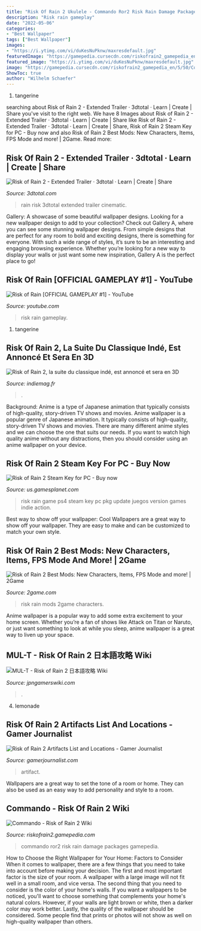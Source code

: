 ```yaml
---
title: "Risk Of Rain 2 Ukulele - Commando Ror2 Risk Rain Damage Packages Gamepedia"
description: "Risk rain gameplay"
date: "2022-05-06"
categories:
- "Best Wallpaper"
tags: ["Best Wallpaper"]
images:
- "https://i.ytimg.com/vi/duKesNuPknw/maxresdefault.jpg"
featuredImage: "https://gamepedia.cursecdn.com/riskofrain2_gamepedia_en/5/50/Commando.png"
featured_image: "https://i.ytimg.com/vi/duKesNuPknw/maxresdefault.jpg"
image: "https://gamepedia.cursecdn.com/riskofrain2_gamepedia_en/5/50/Commando.png"
ShowToc: true
author: "Wilhelm Schaefer"
---
```



1. tangerine 

	

		
searching about Risk of Rain 2 - Extended Trailer · 3dtotal · Learn | Create | Share you've visit to the right web. We have 8 Images about Risk of Rain 2 - Extended Trailer · 3dtotal · Learn | Create | Share like Risk of Rain 2 - Extended Trailer · 3dtotal · Learn | Create | Share, Risk of Rain 2 Steam Key for PC - Buy now and also Risk of Rain 2 Best Mods: New Characters, Items, FPS Mode and more! | 2Game. Read more:
		
    
## Risk Of Rain 2 - Extended Trailer · 3dtotal · Learn | Create | Share

<img loading=lazy src="https://assets.3dtotal.com/risk-of-rain-full.ho7me2.jpg" onerror="this.onerror=null;this.src='https://tse1.mm.bing.net/th?id=OIP.EYh8cIq1AlJ9yoEJ7vnvbQHaD7&amp;pid=15.1';" alt="Risk of Rain 2 - Extended Trailer · 3dtotal · Learn | Create | Share">

_Source: 3dtotal.com_

>rain risk 3dtotal extended trailer cinematic. 

	

Gallery: A showcase of some beautiful wallpaper designs.
Looking for a new wallpaper design to add to your collection? Check out Gallery A, where you can see some stunning wallpaper designs. From simple designs that are perfect for any room to bold and exciting designs, there is something for everyone. With such a wide range of styles, it’s sure to be an interesting and engaging browsing experience. Whether you’re looking for a new way to display your walls or just want some new inspiration, Gallery A is the perfect place to go!





	
	
    
## Risk Of Rain [OFFICIAL GAMEPLAY #1] - YouTube

<img loading=lazy src="https://i.ytimg.com/vi/duKesNuPknw/maxresdefault.jpg" onerror="this.onerror=null;this.src='https://tse4.mm.bing.net/th?id=OIP.PmqroK2zrdLylU_Zjt4SjgHaEK&amp;pid=15.1';" alt="Risk of Rain [OFFICIAL GAMEPLAY #1] - YouTube">

_Source: youtube.com_

>risk rain gameplay. 

	

1. tangerine 

    
## Risk Of Rain 2, La Suite Du Classique Indé, Est Annoncé Et Sera En 3D

<img loading=lazy src="https://www.indiemag.fr/sites/default/files/news/r/risk-rain-2-suite-du-classique-inde-est-annonce-3d/riskofrain2-1g.gif" onerror="this.onerror=null;this.src='https://tse3.mm.bing.net/th?id=OIP.oP9gx57JxoQ8Pf870AzD6AHaFB&amp;pid=15.1';" alt="Risk of Rain 2, la suite du classique indé, est annoncé et sera en 3D">

_Source: indiemag.fr_

>. 

	

Background: Anime is a type of Japanese animation that typically consists of high-quality, story-driven TV shows and movies.
Anime wallpaper is a popular genre of Japanese animation. It typically consists of high-quality, story-driven TV shows and movies. There are many different anime styles and we can choose the one that suits our needs. If you want to watch high quality anime without any distractions, then you should consider using an anime wallpaper on your device.

    
## Risk Of Rain 2 Steam Key For PC - Buy Now

<img loading=lazy src="https://gpstatic.com/acache/40/11/1/us/packshot-d7843ea7447d5928fe947a1e22a242f2.jpg" onerror="this.onerror=null;this.src='https://tse2.mm.bing.net/th?id=OIP.RTRVRCwMVTYGH0x3ypX22QHaKj&amp;pid=15.1';" alt="Risk of Rain 2 Steam Key for PC - Buy now">

_Source: us.gamesplanet.com_

>risk rain game ps4 steam key pc pkg update juegos version games indie action. 

	

Best way to show off your wallpaper:
Cool Wallpapers are a great way to show off your wallpaper. They are easy to make and can be customized to match your own style.

    
## Risk Of Rain 2 Best Mods: New Characters, Items, FPS Mode And More! | 2Game

<img loading=lazy src="https://2game.com/wp/wp-content/uploads/2020/08/20200819102706_1-1024x576.jpg" onerror="this.onerror=null;this.src='https://tse4.mm.bing.net/th?id=OIP.Gh54K1TVOS3g3C43HGDQ0QHaEK&amp;pid=15.1';" alt="Risk of Rain 2 Best Mods: New Characters, Items, FPS Mode and more! | 2Game">

_Source: 2game.com_

>risk rain mods 2game characters. 

	

Anime wallpaper is a popular way to add some extra excitement to your home screen. Whether you’re a fan of shows like Attack on Titan or Naruto, or just want something to look at while you sleep, anime wallpaper is a great way to liven up your space.

    
## MUL-T - Risk Of Rain 2 日本語攻略 Wiki

<img loading=lazy src="https://jpngamerswiki.com/RoR2/?plugin=attach&amp;refer=MUL-T&amp;openfile=Janitor.jpg" onerror="this.onerror=null;this.src='https://tse2.mm.bing.net/th?id=OIP.dJnSoLwboJz4tJFhINW9VgAAAA&amp;pid=15.1';" alt="MUL-T - Risk of Rain 2 日本語攻略 Wiki">

_Source: jpngamerswiki.com_

>. 

	

4. lemonade 

    
## Risk Of Rain 2 Artifacts List And Locations - Gamer Journalist

<img loading=lazy src="https://cdn.gamerjournalist.com/primary/2020/05/Artifact-of-Glass-Risk-of-Rain-2.png" onerror="this.onerror=null;this.src='https://tse4.mm.bing.net/th?id=OIP.dnZNej52Gmvcvan4IHlX7QHaEW&amp;pid=15.1';" alt="Risk of Rain 2 Artifacts List and Locations - Gamer Journalist">

_Source: gamerjournalist.com_

>artifact. 

	

Wallpapers are a great way to set the tone of a room or home. They can also be used as an easy way to add personality and style to a room.

    
## Commando - Risk Of Rain 2 Wiki

<img loading=lazy src="https://gamepedia.cursecdn.com/riskofrain2_gamepedia_en/5/50/Commando.png" onerror="this.onerror=null;this.src='https://tse4.mm.bing.net/th?id=OIP.Wwk76k71PcgN6kNYvpdstgAAAA&amp;pid=15.1';" alt="Commando - Risk of Rain 2 Wiki">

_Source: riskofrain2.gamepedia.com_

>commando ror2 risk rain damage packages gamepedia. 

	

How to Choose the Right Wallpaper for Your Home: Factors to Consider
When it comes to wallpaper, there are a few things that you need to take into account before making your decision. The first and most important factor is the size of your room. A wallpaper with a large image will not fit well in a small room, and vice versa. 
The second thing that you need to consider is the color of your home's walls. If you want a wallpapers to be noticed, you'll want to choose something that complements your home's natural colors. However, if your walls are light brown or white, then a darker color may work better. 
Lastly, the quality of the wallpaper should be considered. Some people find that prints or photos will not show as well on high-quality wallpaper than others.


